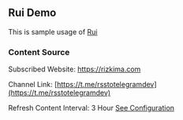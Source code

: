 ## Rui Demo

This is sample usage of [Rui](https://github.com/marketplace/actions/rui-rss)

### Content Source

Subscribed Website: https://rizkima.com 

Channel Link: [https://t.me/rsstotelegramdev](https://t.me/rsstotelegramdev)

Refresh Content Interval: 3 Hour [See Configuration](https://github.com/rzkmak/rui-demo/blob/986d9d96718727b2733352357f0470a7f47d76a2/.github/workflows/main.yml#L13)
